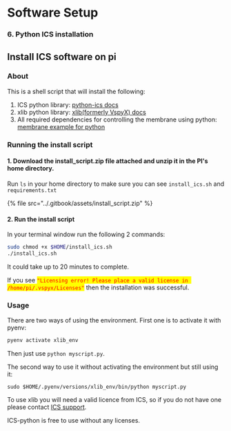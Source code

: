 # Software Setup

### 6. Python ICS installation <a href="#c893" id="c893"></a>

## Install ICS software on pi

### About

This is a shell script that will install the following:

1. ICS python library: [python-ics docs](https://python-ics.readthedocs.io/en/master/)
2. xlib python library: [xlib(formerly VspyX) docs](https://docs.intrepidcs.net/vspyx/release/intro.html)
3. All required dependencies for controlling the membrane using python: [membrane example for python](https://docs.intrepidcs.com/neovi-pi/control-membrane-leds-and-trigger-button)

### Running the install script

#### 1. Download the install\_script.zip file attached and unzip it in the PI's home directory.

Run `ls` in your home directory to make sure you can see `install_ics.sh` and `requirements.txt`

{% file src="../.gitbook/assets/install_script.zip" %}

#### 2. Run the install script

In your terminal window run the following 2 commands:

```sh
sudo chmod +x $HOME/install_ics.sh
./install_ics.sh
```

It could take up to 20 minutes to complete.

If you see <mark style="color:red;">`"Licensing error! Please place a valid license in /home/pi/.vspyx/Licenses"`</mark> then the installation was successful.

### Usage

There are two ways of using the environment. First one is to activate it with pyenv:

```sh
pyenv activate xlib_env
```

Then just use `python myscript.py`.

The second way to use it without activating the environment but still using it:

```shell
sudo $HOME/.pyenv/versions/xlib_env/bin/python myscript.py
```

To use xlib you will need a valid licence from ICS, so if you do not have one please contact [ICS support](mailto:icssupport@intrepidcs.com).

ICS-python is free to use without any licenses.

